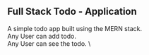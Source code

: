## Full Stack Todo - Application

A simple todo app built using the MERN stack. \
Any User can add todo.\
Any User can see the todo. \
